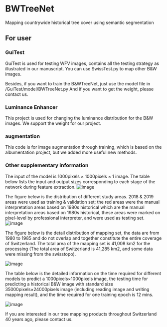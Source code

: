 # BWTreeNet
Mapping countrywide historical tree cover using semantic segmentation

## For user

### GuiTest
GuiTest is used for testing WFV images, contains all the testing strategy as illustrated in our manuscript.
You can use SwissTest.py to map other B&W images.

Besides, if you want to train the B&WTreeNet, just use the model file in /GuiTest/model/BWTreeNet.py
And if you want to get the weight, please contact us.

### Luminance Enhancer
This project is  used for changing the luminance distribution for the B&W images.
We support the weight for our project.

### augmentation
This code is for image augmentation through training, which is based on the albumentation project, but we added more useful new methods.

### Other supplementary information
The input of the model is 1000pixels × 1000pixels × 1 image. The table below lists the input and output sizes corresponding to each stage of the network during feature extraction. 
![image](https://github.com/user-attachments/assets/c5ffaced-071d-4951-a1a5-94a0d607e286)


The figure below is the distribution of different study areas. 
2018 \& 2019 areas were used as training & validation set; the red areas were the manual interpretation areas based on 1980s historical which are the manual interpretation areas based on 1980s historical, these areas were marked on pixel-level by professional interpreter, and were used as testing set.
![image](https://github.com/user-attachments/assets/20d0fbdf-15a0-4b6a-ba64-480c853addc8)

The figure below is the detail distribution of mapping set, the data are from 1980 to 1985 and do not overlap and together constitute the entire
coverage of Switzerland. The total area of the mapping set is 41,008 km2 for the processing (The total area of Switzerland is 41,285 km2, and some data were missing from the swisstopo).

![image](https://github.com/user-attachments/assets/656e0260-1dcc-4cc0-8b8f-eb7937e547a3)

The table below is the detailed information on the time required for different models to predict a 1000pixels×1000pixels image, the testing time for predicting a historical B&W image with standard size 35000pixels×24000pixels image (including reading image and writing mapping result), and the time required for one training epoch is 12 mins. 

![image](https://github.com/user-attachments/assets/723bf18d-83c9-49d6-951b-172a146cc5fd)

If you are interested in our tree mapping products throughout Switzerland 40 years ago, please contact us.
